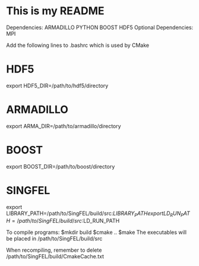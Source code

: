 # This is my README

Dependencies:
ARMADILLO
PYTHON
BOOST
HDF5
Optional Dependencies:
MPI

Add the following lines to .bashrc which is used by CMake
# HDF5
export HDF5_DIR=/path/to/hdf5/directory
# ARMADILLO
export ARMA_DIR=/path/to/armadillo/directory
# BOOST
export BOOST_DIR=/path/to/boost/directory

# SINGFEL
export LIBRARY_PATH=/path/to/SingFEL/build/src:$LIBRARY_PATH
export LD_RUN_PATH=/path/to/SingFEL/build/src:$LD_RUN_PATH

To compile programs:
$mkdir build
$cmake ..
$make
The executables will be placed in /path/to/SingFEL/build/src

When recompiling, remember to delete /path/to/SingFEL/build/CmakeCache.txt
